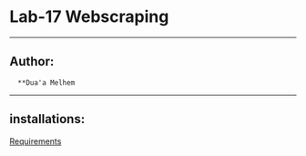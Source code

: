# Lab-17 Webscraping
***
## Author:
      **Dua'a Melhem
****
## installations:
[Requirements](Requirements.txt)
